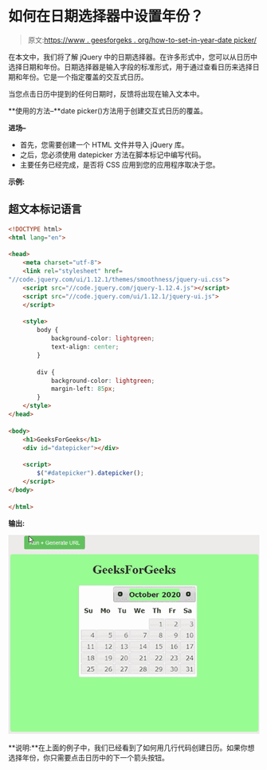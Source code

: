 # 如何在日期选择器中设置年份？

> 原文:[https://www . geesforgeks . org/how-to-set-in-year-date picker/](https://www.geeksforgeeks.org/how-to-set-year-in-datepicker/)

在本文中，我们将了解 jQuery 中的日期选择器。在许多形式中，您可以从日历中选择日期和年份。日期选择器是输入字段的标准形式，用于通过查看日历来选择日期和年份。它是一个指定覆盖的交互式日历。

当您点击日历中提到的任何日期时，反馈将出现在输入文本中。

**使用的方法–**date picker()方法用于创建交互式日历的覆盖。

**进场–**

*   首先，您需要创建一个 HTML 文件并导入 jQuery 库。
*   之后，您必须使用 datepicker 方法在脚本标记中编写代码。
*   主要任务已经完成，是否将 CSS 应用到您的应用程序取决于您。

**示例:**

## 超文本标记语言

```html
<!DOCTYPE html>
<html lang="en">

<head>
    <meta charset="utf-8">
    <link rel="stylesheet" href=
"//code.jquery.com/ui/1.12.1/themes/smoothness/jquery-ui.css">
    <script src="//code.jquery.com/jquery-1.12.4.js"></script>
    <script src="//code.jquery.com/ui/1.12.1/jquery-ui.js">
    </script>

    <style>
        body {
            background-color: lightgreen;
            text-align: center;
        }

        div {
            background-color: lightgreen;
            margin-left: 85px;
        }
    </style>
</head>

<body>
    <h1>GeeksForGeeks</h1>
    <div id="datepicker"></div>

    <script>
        $("#datepicker").datepicker();
    </script>
</body>

</html>
```

**输出:**

![](img/38eb6544c4096e84f25e7dac3394b2fe.png)

**说明:**在上面的例子中，我们已经看到了如何用几行代码创建日历。如果你想选择年份，你只需要点击日历中的下一个箭头按钮。
